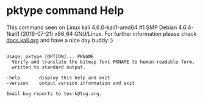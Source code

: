 # pktype command Help
 
 This command seen on Linux kali 4.6.0-kali1-amd64 #1 SMP Debian 4.6.4-1kali1 (2016-07-21) x86_64 GNU/Linux. For further information please check [docs.kali.org](docs.kali.org) and have a nice day buddy ;) 

~~~

Usage: pktype [OPTION]... PKNAME
  Verify and translate the bitmap font PKNAME to human-readable form,
  written to standard output.

-help       display this help and exit
-version    output version information and exit

Email bug reports to tex-k@tug.org.

~~~
